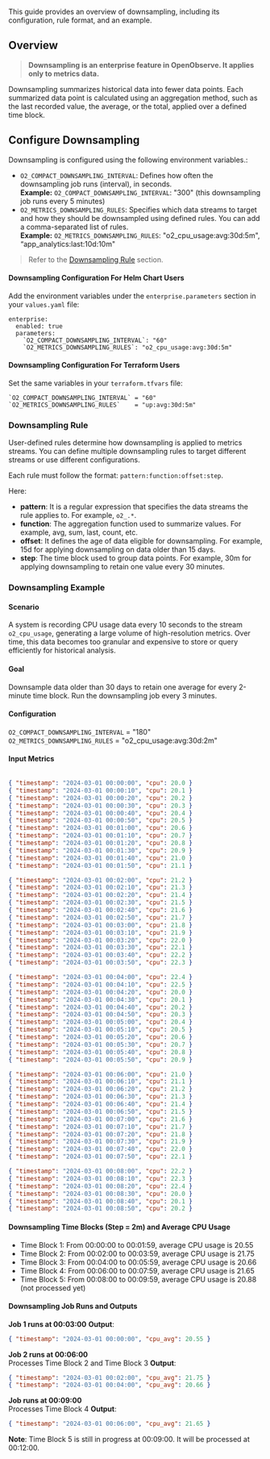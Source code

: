 This guide provides an overview of downsampling, including its configuration, rule format, and an example. 

## Overview

> **Downsampling is an enterprise feature in OpenObserve. It applies only to metrics data.**

Downsampling summarizes historical data into fewer data points. Each summarized data point is calculated using an aggregation method, such as the last recorded value, the average, or the total, applied over a defined time block. 

## Configure Downsampling

Downsampling is configured using the following environment variables.:

- `O2_COMPACT_DOWNSAMPLING_INTERVAL`: Defines how often the downsampling job runs (interval), in seconds. <br>**Example:** `O2_COMPACT_DOWNSAMPLING_INTERVAL`: "300" (this downsampling job runs every 5 minutes)  
- `O2_METRICS_DOWNSAMPLING_RULES`: Specifies which data streams to target and how they should be downsampled using defined rules. You can add a comma-separated list of rules.<br>**Example:** `O2_METRICS_DOWNSAMPLING_RULES`: "o2_cpu_usage:avg:30d:5m", “app_analytics:last:10d:10m"

> Refer to the [Downsampling Rule](#downsampling-rule) section. 

#### Downsampling Configuration For Helm Chart Users

Add the environment variables under the `enterprise.parameters` section in your `values.yaml` file:  
```  
enterprise:  
  enabled: true  
  parameters:  
    `O2_COMPACT_DOWNSAMPLING_INTERVAL`: "60"    
    `O2_METRICS_DOWNSAMPLING_RULES`: "o2_cpu_usage:avg:30d:5m"    
```

#### Downsampling Configuration For Terraform Users

Set the same variables in your `terraform.tfvars` file:  
```  
`O2_COMPACT_DOWNSAMPLING_INTERVAL` = "60"  
`O2_METRICS_DOWNSAMPLING_RULES`    = "up:avg:30d:5m"  
```

### Downsampling Rule

User-defined rules determine how downsampling is applied to metrics streams. You can define multiple downsampling rules to target different streams or use different configurations. 

Each rule must follow the format: `pattern:function:offset:step`.  

Here:

- **pattern**: It is a regular expression that specifies the data streams the rule applies to. For example, `o2_.*`.  
- **function**: The aggregation function used to summarize values. For example, avg, sum, last, count, etc.  
- **offset**: It defines the age of data eligible for downsampling. For example, 15d for applying downsampling on data older than 15 days.  
- **step**: The time block used to group data points. For example, 30m for applying downsampling to retain one value every 30 minutes.

### Downsampling Example

#### Scenario

A system is recording CPU usage data every 10 seconds to the stream `o2_cpu_usage`, generating a large volume of high-resolution metrics. Over time, this data becomes too granular and expensive to store or query efficiently for historical analysis.

#### Goal

Downsample data older than 30 days to retain one average for every 2-minute time block. Run the downsampling job every 3 minutes.

#### Configuration

`O2_COMPACT_DOWNSAMPLING_INTERVAL` = "180"     
`O2_METRICS_DOWNSAMPLING_RULES` = "o2_cpu_usage:avg:30d:2m"  

#### Input Metrics

```json

{ "timestamp": "2024-03-01 00:00:00", "cpu": 20.0 }  
{ "timestamp": "2024-03-01 00:00:10", "cpu": 20.1 }  
{ "timestamp": "2024-03-01 00:00:20", "cpu": 20.2 }  
{ "timestamp": "2024-03-01 00:00:30", "cpu": 20.3 }  
{ "timestamp": "2024-03-01 00:00:40", "cpu": 20.4 }  
{ "timestamp": "2024-03-01 00:00:50", "cpu": 20.5 }  
{ "timestamp": "2024-03-01 00:01:00", "cpu": 20.6 }  
{ "timestamp": "2024-03-01 00:01:10", "cpu": 20.7 }  
{ "timestamp": "2024-03-01 00:01:20", "cpu": 20.8 }  
{ "timestamp": "2024-03-01 00:01:30", "cpu": 20.9 }  
{ "timestamp": "2024-03-01 00:01:40", "cpu": 21.0 }  
{ "timestamp": "2024-03-01 00:01:50", "cpu": 21.1 }

{ "timestamp": "2024-03-01 00:02:00", "cpu": 21.2 }  
{ "timestamp": "2024-03-01 00:02:10", "cpu": 21.3 }  
{ "timestamp": "2024-03-01 00:02:20", "cpu": 21.4 }  
{ "timestamp": "2024-03-01 00:02:30", "cpu": 21.5 }  
{ "timestamp": "2024-03-01 00:02:40", "cpu": 21.6 }  
{ "timestamp": "2024-03-01 00:02:50", "cpu": 21.7 }  
{ "timestamp": "2024-03-01 00:03:00", "cpu": 21.8 }  
{ "timestamp": "2024-03-01 00:03:10", "cpu": 21.9 }  
{ "timestamp": "2024-03-01 00:03:20", "cpu": 22.0 }  
{ "timestamp": "2024-03-01 00:03:30", "cpu": 22.1 }  
{ "timestamp": "2024-03-01 00:03:40", "cpu": 22.2 }  
{ "timestamp": "2024-03-01 00:03:50", "cpu": 22.3 }

{ "timestamp": "2024-03-01 00:04:00", "cpu": 22.4 }  
{ "timestamp": "2024-03-01 00:04:10", "cpu": 22.5 }  
{ "timestamp": "2024-03-01 00:04:20", "cpu": 20.0 }  
{ "timestamp": "2024-03-01 00:04:30", "cpu": 20.1 }  
{ "timestamp": "2024-03-01 00:04:40", "cpu": 20.2 }  
{ "timestamp": "2024-03-01 00:04:50", "cpu": 20.3 }  
{ "timestamp": "2024-03-01 00:05:00", "cpu": 20.4 }  
{ "timestamp": "2024-03-01 00:05:10", "cpu": 20.5 }  
{ "timestamp": "2024-03-01 00:05:20", "cpu": 20.6 }  
{ "timestamp": "2024-03-01 00:05:30", "cpu": 20.7 }  
{ "timestamp": "2024-03-01 00:05:40", "cpu": 20.8 }  
{ "timestamp": "2024-03-01 00:05:50", "cpu": 20.9 }

{ "timestamp": "2024-03-01 00:06:00", "cpu": 21.0 }  
{ "timestamp": "2024-03-01 00:06:10", "cpu": 21.1 }  
{ "timestamp": "2024-03-01 00:06:20", "cpu": 21.2 }  
{ "timestamp": "2024-03-01 00:06:30", "cpu": 21.3 }  
{ "timestamp": "2024-03-01 00:06:40", "cpu": 21.4 }  
{ "timestamp": "2024-03-01 00:06:50", "cpu": 21.5 }  
{ "timestamp": "2024-03-01 00:07:00", "cpu": 21.6 }  
{ "timestamp": "2024-03-01 00:07:10", "cpu": 21.7 }  
{ "timestamp": "2024-03-01 00:07:20", "cpu": 21.8 }  
{ "timestamp": "2024-03-01 00:07:30", "cpu": 21.9 }  
{ "timestamp": "2024-03-01 00:07:40", "cpu": 22.0 }  
{ "timestamp": "2024-03-01 00:07:50", "cpu": 22.1 }

{ "timestamp": "2024-03-01 00:08:00", "cpu": 22.2 }  
{ "timestamp": "2024-03-01 00:08:10", "cpu": 22.3 }  
{ "timestamp": "2024-03-01 00:08:20", "cpu": 22.4 }  
{ "timestamp": "2024-03-01 00:08:30", "cpu": 20.0 }  
{ "timestamp": "2024-03-01 00:08:40", "cpu": 20.1 }  
{ "timestamp": "2024-03-01 00:08:50", "cpu": 20.2 }  
```

#### Downsampling Time Blocks (Step = 2m) and Average CPU Usage

- Time Block 1: From 00:00:00 to 00:01:59, average CPU usage is 20.55  
- Time Block 2: From 00:02:00 to 00:03:59, average CPU usage is 21.75  
- Time Block 3: From 00:04:00 to 00:05:59, average CPU usage is 20.66  
- Time Block 4: From 00:06:00 to 00:07:59, average CPU usage is 21.65  
- Time Block 5: From 00:08:00 to 00:09:59, average CPU usage is 20.88 (not processed yet)

#### Downsampling Job Runs and Outputs

**Job 1 runs at 00:03:00**
**Output**:
```json  
{ "timestamp": "2024-03-01 00:00:00", "cpu_avg": 20.55 }  
```  
**Job 2 runs at 00:06:00**  
Processes Time Block 2 and Time Block 3
**Output**:
```json  
{ "timestamp": "2024-03-01 00:02:00", "cpu_avg": 21.75 }  
{ "timestamp": "2024-03-01 00:04:00", "cpu_avg": 20.66 }  
```  
**Job runs at 00:09:00**  
Processes Time Block 4
**Output**:
```json  
{ "timestamp": "2024-03-01 00:06:00", "cpu_avg": 21.65 }  
```  
**Note**: Time Block 5 is still in progress at 00:09:00. It will be processed at 00:12:00.

